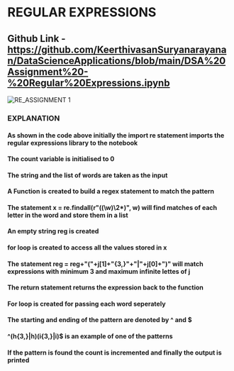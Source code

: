 # REGULAR EXPRESSIONS 
## Github Link - https://github.com/KeerthivasanSuryanarayanan/DataScienceApplications/blob/main/DSA%20Assignment%20-%20Regular%20Expressions.ipynb
![RE_ASSIGNMENT 1](https://user-images.githubusercontent.com/104590925/213351349-7ece4228-ded8-4bb9-85da-cb0867d66707.jpg)
### EXPLANATION
#### As shown in the code above initially the import re statement imports the regular expressions library to the notebook
#### The count variable is initialised to 0
#### The string and the list of words are taken as the input
#### A Function is created to build a regex statement to match the pattern
#### The statement x = re.findall(r"((\w)\2*)", w)  will find matches of each letter in the word and store them in a list 
#### An empty string reg is created
#### for loop is created to access all the values stored in x
#### The statement reg = reg+"("+j[1]+"{3,}"+"|"+j[0]+")" will match expressions with minimum 3 and maximum infinite lettes of j
#### The return statement returns the expression back to the function
#### For loop is created for passing each word seperately
#### The starting and ending of the pattern are denoted by ^ and $
#### ^(h{3,}|h)(i{3,}|i)$ is an example of one of the patterns
#### If the pattern is found the count is incremented and finally the output is printed
